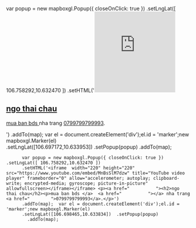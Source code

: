 var popup = new mapboxgl.Popup({ closeOnClick: true })  .setLngLat([ 106.758292,10.632470 ])
        .setHTML('<iframe  width="220" height="220" src="https://www.youtube.com/embed/MnBsSlM7dzw" title="YouTube video player" frameborder="0" allow="accelerometer; autoplay; clipboard-write; encrypted-media; gyroscope; picture-in-picture" allowfullscreen></iframe></iframe> <p><a href="          "><h2>ngo thai chau</h2><p>mua ban bds </a>  <a href="          "></a> nha trang <a href="        ">0799799799993</a>.</p>')
        .addTo(map);  var el = document.createElement('div');el.id = 'marker';new mapboxgl.Marker(el)  
        .setLngLat([106.697172,10.633953])  .setPopup(popup)
          .addTo(map);




          var popup = new mapboxgl.Popup({ closeOnClick: true })  .setLngLat([ 106.758292,10.632470 ])
          .setHTML('<iframe  width="220" height="220" src="https://www.youtube.com/embed/MnBsSlM7dzw" title="YouTube video player" frameborder="0" allow="accelerometer; autoplay; clipboard-write; encrypted-media; gyroscope; picture-in-picture" allowfullscreen></iframe></iframe> <p><a href="          "><h2>ngo thai chau</h2><p>mua ban bds </a>  <a href="          "></a> nha trang <a href="        ">0799799799993</a>.</p>')
          .addTo(map);  var el = document.createElement('div');el.id = 'marker';new mapboxgl.Marker(el)  
          .setLngLat([106.698465,10.633834])  .setPopup(popup)
            .addTo(map);
